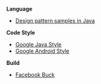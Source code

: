 **Language**
* [Design pattern samples in Java](https://github.com/iluwatar/java-design-patterns)

**Code Style**
* [Google Java Style](https://google-styleguide.googlecode.com/svn/trunk/javaguide.html)
* [Google Android Style](https://source.android.com/source/code-style.html)

**Build**
* [Facebook Buck](http://facebook.github.io/buck/)
